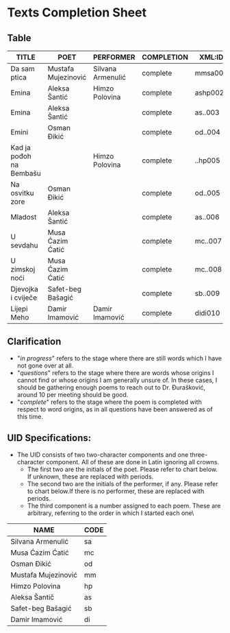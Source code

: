 # Texts Completion Sheet

## Table
| TITLE | POET | PERFORMER | COMPLETION | XML:ID |
| ---   | ---  | ---       | ---        | --- |
| Da sam ptica| Mustafa Mujezinović | Silvana Armenulić | complete | mmsa001 |
| Emina | Aleksa Šantić | Himzo Polovina | complete | ashp002 |
| Emina | Aleksa Šantić | | complete | as..003 |
| Emini | Osman Đikić | | complete | od..004 |
| Kad ja pođoh na Bembašu | | Himzo Polovina | complete | ..hp005 |
| Na osvitku zore | Osman Đikić | | complete | od..005 |
| Mladost | Aleksa Šantić | | complete | as..006 | 
| U sevdahu | Musa Ćazim Ćatić | | complete | mc..007 | 
| U zimskoj noći | Musa Ćazim Ćatić | | complete | mc..008 | 
| Djevojka i cviječe | Safet-beg Bašagić | | complete | sb..009 |
| Lijepi Meho | Damir Imamović | Damir Imamović | complete | didi010 |

## Clarification
- "_in progress_" refers to the stage where there are still words which I have not gone over at all. 
- "_questions_" refers to the stage where there are words whose origins I cannot find or
whose origins I am generally unsure of. In these cases, I should be gathering enough
poems to reach out to Dr. Đurašković, around 10 per meeting should be good.
- "_complete_" refers to the stage where the poem is completed with respect to word origins,
as in all questions have been answered as of this time.

## UID Specifications:
- The UID consists of two two-character components and one three-character component. All of these are done in Latin ignoring all crowns.
  - The first two are the initials of the poet. Please refer to chart below. If unknown, these are replaced with periods.
  - The second two are the initials of the performer, if any. Please refer to chart below.If there is no performer, these are replaced with periods.
  - The third component is a number assigned to each poem. These are arbitrary, referring to the order in which I started each one\

| NAME | CODE |
| --- | --- | 
| Silvana Armenulić | sa |
| Musa Ćazim Ćatić | mc |
| Osman Đikić | od | 
| Mustafa Mujezinović | mm |
| Himzo Polovina | hp |
| Aleksa Šantič | as |
| Safet-beg Bašagić | sb |
| Damir Imamović | di |
